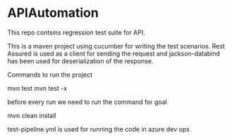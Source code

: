 # APIAutomation
This repo contsins regression test suite for API.

This is a maven project using cucumber for writing the test scenarios. Rest Assured is used as a client for sending the request and jackson-databind has been used for deserialization of the response.

Commands to run the project

mvn test mvn test -x

before every run we need to run the command for goal

mvn clean install

test-pipeline.yml is used for running the code in azure dev ops
